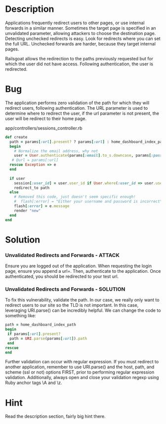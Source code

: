 # Description

Applications frequently redirect users to other pages, or use internal forwards in a similar manner. Sometimes the target page is specified in an unvalidated parameter, allowing attackers to choose the destination page. Detecting unchecked redirects is easy. Look for redirects where you can set the full URL. Unchecked forwards are harder, because they target internal pages.

Railsgoat allows the redirection to the paths previously requested but for which the user did not have access. Following authentication, the user is redirected.

# Bug

The application performs zero validation of the path for which they will redirect users, following authentication. The URL parameter is used to determine where to redirect the user, if the url parameter is not present, the user will be redirect to their home page.

app/controllers/sessions_controller.rb

```ruby
def create
  path = params[:url].present? ? params[:url] : home_dashboard_index_path
  begin
    # Normalize the email address, why not
    user = User.authenticate(params[:email].to_s.downcase, params[:password])
   # @url = params[:url]
  rescue Exception => e
  end
  
  if user
    session[:user_id] = user.user_id if User.where(:user_id => user.user_id).exists?
    redirect_to path
  else
    # Removed this code, just doesn't seem specific enough!
    #  flash[:error] = "Either your username and password is incorrect"
    flash[:error] = e.message
    render "new"
  end
end
```

# Solution

### Unvalidated Redirects and Forwards - ATTACK

Ensure you are logged out of the application. When requesting the login page, ensure you append a url=. Then, authenticate to the application. Once authenticated, you should be redirected to your test url.

### Unvalidated Redirects and Forwards - SOLUTION

To fix this vulnerability, validate the path. In our case, we really only want to redirect users to our site so the TLD is not important. In this case, leveraging URI.parse() can be incredibly helpful. We can change the code to something like:

```ruby
path = home_dashboard_index_path
begin
 if params[:url].present?
  path = URI.parse(params[:url]).path
 end
rescue
end
```

Further validation can occur with regular expression. If you must redirect to another application, remember to use URI.parse() and the host, path, and scheme (ssl or not) options FIRST, prior to performing regular expression validation. Additionally, always open and close your validation regexp using Ruby anchor tags \A and \z.

# Hint

Read the description section, fairly big hint there.